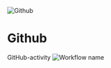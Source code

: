 ![Github](https://socialify.git.ci/jianzhihuang/Github/image?font=Jost&language=1&name=1&owner=1&pattern=Solid&stargazers=1&theme=Dark)
# Github
GitHub-activity
![Workflow name](https://github.com/jianzhihuang/Github/actions/workflows/stale.yml/badge.svg)
